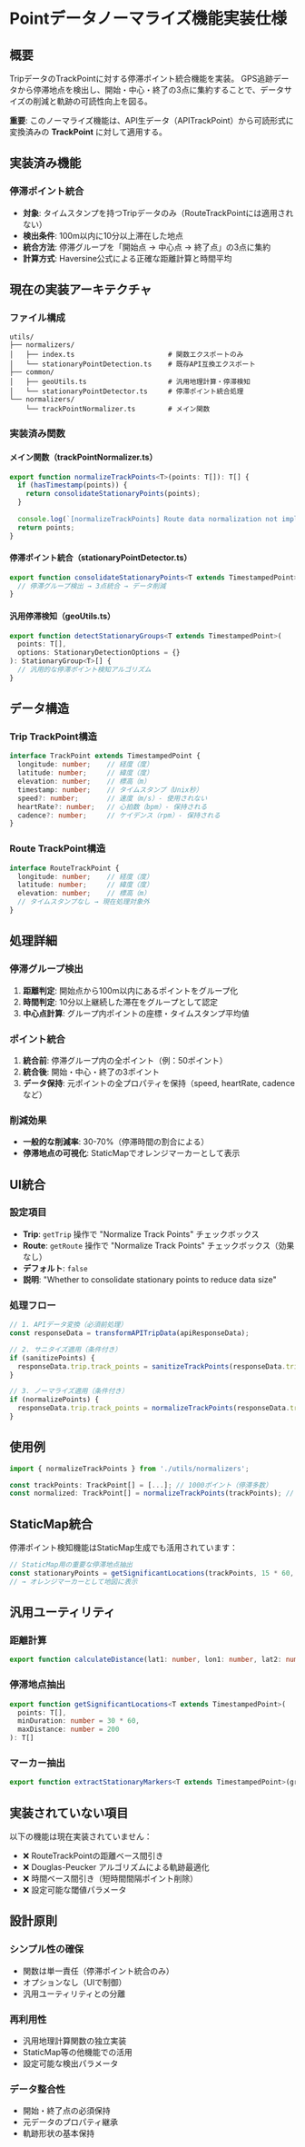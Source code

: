 # Pointデータノーマライズ機能実装仕様

## 概要

TripデータのTrackPointに対する停滞ポイント統合機能を実装。
GPS追跡データから停滞地点を検出し、開始・中心・終了の3点に集約することで、データサイズの削減と軌跡の可読性向上を図る。

**重要**: このノーマライズ機能は、API生データ（APITrackPoint）から可読形式に変換済みの **TrackPoint** に対して適用する。

## 実装済み機能

### 停滞ポイント統合
- **対象**: タイムスタンプを持つTripデータのみ（RouteTrackPointには適用されない）
- **検出条件**: 100m以内に10分以上滞在した地点
- **統合方法**: 停滞グループを「開始点 → 中心点 → 終了点」の3点に集約
- **計算方式**: Haversine公式による正確な距離計算と時間平均

## 現在の実装アーキテクチャ

### ファイル構成
```
utils/
├── normalizers/
│   ├── index.ts                       # 関数エクスポートのみ
│   └── stationaryPointDetection.ts    # 既存API互換エクスポート
├── common/
│   ├── geoUtils.ts                    # 汎用地理計算・停滞検知
│   └── stationaryPointDetector.ts     # 停滞ポイント統合処理
└── normalizers/
    └── trackPointNormalizer.ts        # メイン関数
```

### 実装済み関数

#### メイン関数（trackPointNormalizer.ts）
```typescript
export function normalizeTrackPoints<T>(points: T[]): T[] {
  if (hasTimestamp(points)) {
    return consolidateStationaryPoints(points);
  }
  
  console.log(`[normalizeTrackPoints] Route data normalization not implemented yet`);
  return points;
}
```

#### 停滞ポイント統合（stationaryPointDetector.ts）
```typescript
export function consolidateStationaryPoints<T extends TimestampedPoint>(points: T[]): T[] {
  // 停滞グループ検出 → 3点統合 → データ削減
}
```

#### 汎用停滞検知（geoUtils.ts）
```typescript
export function detectStationaryGroups<T extends TimestampedPoint>(
  points: T[], 
  options: StationaryDetectionOptions = {}
): StationaryGroup<T>[] {
  // 汎用的な停滞ポイント検知アルゴリズム
}
```

## データ構造

### Trip TrackPoint構造
```typescript
interface TrackPoint extends TimestampedPoint {
  longitude: number;    // 経度（度）
  latitude: number;     // 緯度（度） 
  elevation: number;    // 標高（m）
  timestamp: number;    // タイムスタンプ（Unix秒）
  speed?: number;       // 速度（m/s）- 使用されない
  heartRate?: number;   // 心拍数（bpm）- 保持される
  cadence?: number;     // ケイデンス（rpm）- 保持される
}
```

### Route TrackPoint構造
```typescript
interface RouteTrackPoint {
  longitude: number;    // 経度（度）
  latitude: number;     // 緯度（度）
  elevation: number;    // 標高（m）
  // タイムスタンプなし → 現在処理対象外
}
```

## 処理詳細

### 停滞グループ検出
1. **距離判定**: 開始点から100m以内にあるポイントをグループ化
2. **時間判定**: 10分以上継続した滞在をグループとして認定
3. **中心点計算**: グループ内ポイントの座標・タイムスタンプ平均値

### ポイント統合
1. **統合前**: 停滞グループ内の全ポイント（例：50ポイント）
2. **統合後**: 開始・中心・終了の3ポイント
3. **データ保持**: 元ポイントの全プロパティを保持（speed, heartRate, cadenceなど）

### 削減効果
- **一般的な削減率**: 30-70%（停滞時間の割合による）
- **停滞地点の可視化**: StaticMapでオレンジマーカーとして表示

## UI統合

### 設定項目
- **Trip**: `getTrip` 操作で "Normalize Track Points" チェックボックス
- **Route**: `getRoute` 操作で "Normalize Track Points" チェックボックス（効果なし）
- **デフォルト**: `false`
- **説明**: "Whether to consolidate stationary points to reduce data size"

### 処理フロー
```typescript
// 1. APIデータ変換（必須前処理）
const responseData = transformAPITripData(apiResponseData);

// 2. サニタイズ適用（条件付き）
if (sanitizePoints) {
  responseData.trip.track_points = sanitizeTrackPoints(responseData.trip.track_points);
}

// 3. ノーマライズ適用（条件付き）
if (normalizePoints) {
  responseData.trip.track_points = normalizeTrackPoints(responseData.trip.track_points);
}
```

## 使用例

```typescript
import { normalizeTrackPoints } from './utils/normalizers';

const trackPoints: TrackPoint[] = [...]; // 1000ポイント（停滞多数）
const normalized: TrackPoint[] = normalizeTrackPoints(trackPoints); // ~400ポイント（60%削減）
```

## StaticMap統合

停滞ポイント検知機能はStaticMap生成でも活用されています：

```typescript
// StaticMap用の重要な停滞地点抽出
const stationaryPoints = getSignificantLocations(trackPoints, 15 * 60, 100); // 15分以上
// → オレンジマーカーとして地図に表示
```

## 汎用ユーティリティ

### 距離計算
```typescript
export function calculateDistance(lat1: number, lon1: number, lat2: number, lon2: number): number
```

### 停滞地点抽出
```typescript
export function getSignificantLocations<T extends TimestampedPoint>(
  points: T[], 
  minDuration: number = 30 * 60, 
  maxDistance: number = 200
): T[]
```

### マーカー抽出
```typescript
export function extractStationaryMarkers<T extends TimestampedPoint>(groups: StationaryGroup<T>[]): T[]
```

## 実装されていない項目

以下の機能は現在実装されていません：

- ❌ RouteTrackPointの距離ベース間引き
- ❌ Douglas-Peucker アルゴリズムによる軌跡最適化
- ❌ 時間ベース間引き（短時間間隔ポイント削除）
- ❌ 設定可能な閾値パラメータ

## 設計原則

### シンプル性の確保
- 関数は単一責任（停滞ポイント統合のみ）
- オプションなし（UIで制御）
- 汎用ユーティリティとの分離

### 再利用性
- 汎用地理計算関数の独立実装
- StaticMap等の他機能での活用
- 設定可能な検出パラメータ

### データ整合性
- 開始・終了点の必須保持
- 元データのプロパティ継承
- 軌跡形状の基本保持